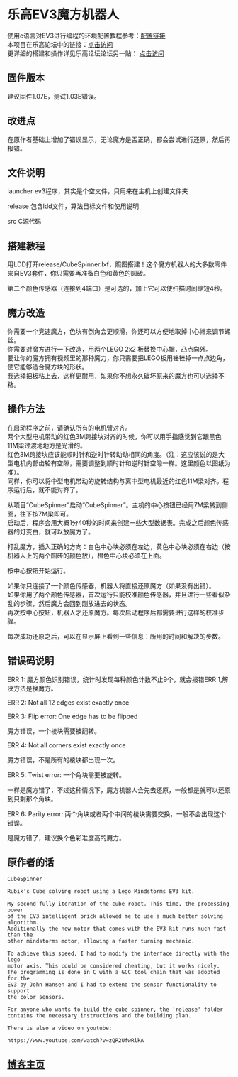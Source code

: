 # 乐高EV3魔方机器人

使用c语言对EV3进行编程的环境配置教程参考：[配置链接](http://bbs.cmnxt.com/thread-13374-1-1.html)  
本项目在乐高论坛中的链接：[点击访问](https://bbs.cmnxt.com/thread-58636-1-1.html)  
更详细的搭建和操作详见乐高论坛论坛另一贴： [点击访问](http://bbs.cmnxt.com/thread-22447-1-1.html)  

## 固件版本

建议固件1.07E，测试1.03E错误。

## 改进点

在原作者基础上增加了错误显示，无论魔方是否正确，都会尝试进行还原，然后再报错。

## 文件说明

launcher ev3程序，其实是个空文件，只用来在主机上创建文件夹

release 包含ldd文件，算法目标文件和使用说明

src C源代码

## 搭建教程

用LDD打开release/CubeSpinner.lxf，照图搭建！这个魔方机器人的大多数零件来自EV3套件，你只需要再准备白色和黄色的圆砖。

第二个颜色传感器（连接到4端口）是可选的，加上它可以使扫描时间缩短4秒。

## 魔方改造

你需要一个竞速魔方，色块有倒角会更顺滑，你还可以方便地取掉中心帽来调节螺丝。  
你需要对魔方进行一下改造，用两个LEGO 2x2 板替换中心帽，凸点向外。  
要让你的魔方拥有视频里的那种魔力，你只需要把LEGO板用锉锉掉一点点边角，使它能够适合魔方块的形状。  
我选择把板粘上去，这样更耐用，如果你不想永久破坏原来的魔方也可以选择不粘。  

## 操作方法

在启动程序之前，请确认所有的电机臂对齐。  
两个大型电机带动的红色3M跨接块对齐的时候，你可以用手指感觉到它跟黑色11M梁过渡地地方是光滑的。  
红色3M跨接块应该能顺时针和逆时针转动动相同的角度。（注：这应该说的是大型电机内部齿轮有空隙，需要调整到顺时针和逆时针空隙一样。这里颜色以图纸为准）。  
同样，你可以将中型电机带动的旋转结构与离中型电机最近的红色11M梁对齐。程序运行后，就不能对齐了。  

从项目“CubeSpinner”启动“CubeSpinner”。主机的中心按钮已经用7M梁转到侧面，往下按7M梁即可。  
启动后，程序会用大概1分40秒的时间来创建一些大型数据表。完成之后颜色传感器的灯变白，就可以放魔方了。  

打乱魔方，插入正确的方向：白色中心块必须在左边，黄色中心块必须在右边（按机器人上的两个圆砖的颜色放），橙色中心块必须在上面。  

按中心按钮开始运行。  

如果你只连接了一个颜色传感器，机器人将直接还原魔方（如果没有出错）。  
如果你用了两个颜色传感器，首次运行只能校准颜色传感器，并且进行一些看似杂乱的步骤，然后魔方会回到刚放进去的状态。  
再次按中心按钮，机器人才还原魔方。每次启动程序后都需要进行这样的校准步骤。  

每次成功还原之后，可以在显示屏上看到一些信息：所用的时间和解决的步数。

## 错误码说明

ERR 1: 魔方颜色识别错误，统计时发现每种颜色计数不止9个，就会报错ERR 1,解决方法是换魔方。

ERR 2: Not all 12 edges exist exactly once

ERR 3: Flip error: One edge has to be flipped

魔方错误，一个棱块需要被翻转。

ERR 4: Not all corners exist exactly once

魔方错误，不是所有的棱块都出现一次。

ERR 5: Twist error: 一个角块需要被旋转。

一样是魔方错了，不过这种情况下，魔方机器人会先去还原，一般都是就可以还原到只剩那个角块。

ERR 6: Parity error: 两个角块或者两个中间的棱块需要交换，一般不会出现这个错误。

是魔方错了，建议换个色彩准度高的魔方。

## 原作者的话

```text
CubeSpinner

Rubik's Cube solving robot using a Lego Mindstorms EV3 kit.

My second fully iteration of the cube robot. This time, the processing power 
of the EV3 intelligent brick allowed me to use a much better solving algorithm.
Additionally the new motor that comes with the EV3 kit runs much fast than the
other mindstorms motor, allowing a faster turning mechanic.

To achieve this speed, I had to modify the interface directly with the lego 
motor axis. This could be considered cheating, but it works nicely.
The programming is done in C with a GCC tool chain that was adopted for the
EV3 by John Hansen and I had to extend the sensor functionality to support
the color sensors.

For anyone who wants to build the cube spinner, the 'release' folder
contains the necessary instructions and the building plan.

There is also a video on youtube:

https://www.youtube.com/watch?v=zQR2UfwRlkA
```

## [博客主页](https://blog.maxiang.vip/)
